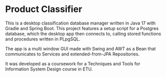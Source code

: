 # Product Classifier

This is a desktop classification database manager written in Java 17 with Gradle and Spring Boot. This project features a setup script for a Postgres database, which the desktop app then connects to, calling stored functions and procedures written in PLpgSQL. 

The app is a multi window GUI made with Swing and AWT as a Bean that communicates to Services and extended-from-JPA Repositories.

It was developed as a coursework for a Techniques and Tools for Information System Design course in ETU.